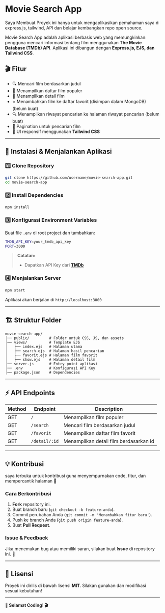 # Movie Search App

Saya Membuat Proyek ini hanya untuk mengaplikasikan pemahaman saya di express.js, tailwind, API dan belajar kembangkan repo open source.

Movie Search App adalah aplikasi berbasis web yang memungkinkan pengguna mencari informasi tentang film menggunakan **The Movie Database (TMDb) API**. Aplikasi ini dibangun dengan **Express.js, EJS, dan Tailwind CSS**.

## 🎬 Fitur

- 🔍 Mencari film berdasarkan judul
- 📌 Menampilkan daftar film populer
- 📌 Menampilkan detail film
- ⭐ Menambahkan film ke daftar favorit (disimpan dalam MongoDB) (belum buat)
- 🔍 Menampilkan riwayat pencarian ke halaman riwayat pencarian (belum buat)
- 🔄 Pagination untuk pencarian film
- 🎨 UI responsif menggunakan **Tailwind CSS**

---

## 🚀 Instalasi & Menjalankan Aplikasi

### 1️⃣ Clone Repository

```sh
git clone https://github.com/username/movie-search-app.git
cd movie-search-app
```

### 2️⃣ Install Dependencies

```sh
npm install
```

### 3️⃣ Konfigurasi Environment Variables

Buat file `.env` di root project dan tambahkan:

```sh
TMDB_API_KEY=your_tmdb_api_key
PORT=3000
```

> **Catatan:**
>
> - Dapatkan API Key dari **[TMDb](https://www.themoviedb.org/settings/api)**

### 4️⃣ Menjalankan Server

```sh
npm start
```

Aplikasi akan berjalan di `http://localhost:3000`

---

## 🏗️ Struktur Folder

```
movie-search-app/
│── public/         # Folder untuk CSS, JS, dan assets
│── views/          # Template EJS
│   ├── index.ejs   # Halaman utama
│   ├── search.ejs  # Halaman hasil pencarian
│   ├── favorit.ejs # Halaman film favorit
│   ├── show.ejs    # Halaman detail film
│── server.js       # Entry point aplikasi
│── .env            # Konfigurasi API Key
│── package.json    # Dependencies
```

---

## ⚡ API Endpoints

| Method | Endpoint      | Description                            |
| ------ | ------------- | -------------------------------------- |
| GET    | `/`           | Menampilkan film populer               |
| GET    | `/search`     | Mencari film berdasarkan judul         |
| GET    | `/favorit`    | Menampilkan daftar film favorit        |
| GET    | `/detail/:id` | Menampilkan detail film berdasarkan id |

---

## 💡 Kontribusi

saya terbuka untuk kontribusi guna menyempurnakan code, fitur, dan mempercantik halaman 🚀

### Cara Berkontribusi

1. **Fork** repository ini.
2. Buat branch baru (`git checkout -b feature-anda`).
3. Commit perubahan Anda (`git commit -m 'Menambahkan fitur baru'`).
4. Push ke branch Anda (`git push origin feature-anda`).
5. Buat **Pull Request**.

### Issue & Feedback

Jika menemukan bug atau memiliki saran, silakan buat **Issue** di repository ini. 🙌

---

## 📜 Lisensi

Proyek ini dirilis di bawah lisensi **MIT**. Silakan gunakan dan modifikasi sesuai kebutuhan!

---

**🎉 Selamat Coding! 🎬**

